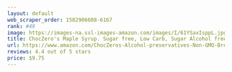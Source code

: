 ```yaml
---
layout: default 
﻿web_scraper_order: 1582906608-6167
rank: #49
image: https://images-na.ssl-images-amazon.com/images/I/61YSaxIsppL.jpg
title: ChocZero's Maple Syrup. Sugar free, Low Carb, Sugar Alcohol free, Gluten Free, No…
url: https://www.amazon.com/ChocZeros-Alcohol-preservatives-Non-GMO-Breakfast/dp/B078PRYRQW/ref=zg_mw_grocery_49?_encoding=UTF8&psc=1&refRID=60J9MNPBBWB8RKQXQSF9
reviews: 4.4 out of 5 stars
price: $9.75 
---
```

